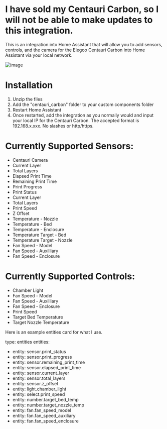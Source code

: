 # **I have sold my Centauri Carbon, so I will not be able to make updates to this integration.**

This is an integration into Home Assistant that will allow you to add sensors, controls, and the camera for the Elegoo Centauri Carbon into Home Assistant via your local network.

![image](https://github.com/user-attachments/assets/35b886d5-1a51-46b8-921e-33a7854503e6)

# **Installation**

1. Unzip the files
2. Add the "centauri_carbon" folder to your custom components folder
3. Restart Home Assistant
4. Once restarted, add the integration as you normally would and input your local IP for the Centauri Carbon. The accepted format is 192.168.x.xxx. No slashes or http/https.

# **Currently Supported Sensors:**

- Centauri Camera
- Current Layer
- Total Layers
- Elapsed Print Time
- Remaining Print Time
- Print Progress
- Print Status
- Current Layer
- Total Layers
- Print Speed
- Z Offset
- Temperature - Nozzle
- Temperature - Bed
- Temperature - Enclosure
- Temperature Target - Bed
- Temperature Target - Nozzle
- Fan Speed - Model
- Fan Speed - Auxilliary
- Fan Speed - Enclosure

# **Currently Supported Controls:**

- Chamber Light
- Fan Speed - Model
- Fan Speed - Auxilliary
- Fan Speed - Enclosure
- Print Speed
- Target Bed Temperature
- Target Nozzle Temperature

Here is an example entities card for what I use.

type: entities
entities:
  - entity: sensor.print_status
  - entity: sensor.print_progress
  - entity: sensor.remaining_print_time
  - entity: sensor.elapsed_print_time
  - entity: sensor.current_layer
  - entity: sensor.total_layers
  - entity: sensor.z_offset
  - entity: light.chamber_light
  - entity: select.print_speed
  - entity: number.target_bed_temp
  - entity: number.target_nozzle_temp
  - entity: fan.fan_speed_model
  - entity: fan.fan_speed_auxiliary
  - entity: fan.fan_speed_enclosure
